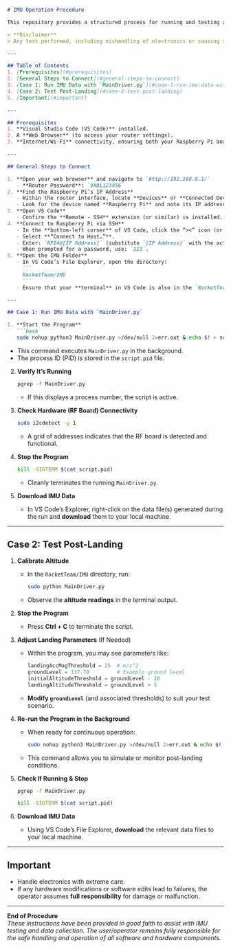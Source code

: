 ```markdown
# IMU Operation Procedure

This repository provides a structured process for running and testing an Inertial Measurement Unit (IMU) system on a Raspberry Pi via Visual Studio Code (VS Code). 

> **Disclaimer**  
> Any test performed, including mishandling of electronics or causing software issues, is done at the operator’s own risk. The operator bears full responsibility for any failures or damages.

---

## Table of Contents
1. [Prerequisites](#prerequisites)
2. [General Steps to Connect](#general-steps-to-connect)
3. [Case 1: Run IMU Data with `MainDriver.py`](#case-1-run-imu-data-with-maindriverpy)
4. [Case 2: Test Post-Landing](#case-2-test-post-landing)
5. [Important](#important)

---

## Prerequisites
1. **Visual Studio Code (VS Code)** installed.
2. A **Web Browser** (to access your router settings).
3. **Internet/Wi-Fi** connectivity, ensuring both your Raspberry Pi and computer are on the same network.

---

## General Steps to Connect

1. **Open your web browser** and navigate to `http://192.168.8.1/`
   - **Router Password**: `VADL123456`
2. **Find the Raspberry Pi’s IP Address**  
   - Within the router interface, locate **Devices** or **Connected Devices** to see a list of connected clients.  
   - Look for the device named **Raspberry Pi** and note its IP address (e.g., `192.168.8.xxx`).
3. **Open VS Code**  
   - Confirm the **Remote - SSH** extension (or similar) is installed.
4. **Connect to Raspberry Pi via SSH**  
   - In the **bottom-left corner** of VS Code, click the “><” icon (or open **Remote Explorer**).  
   - Select **“Connect to Host…”**.  
   - Enter: `RPI4@[IP Address]` (substitute `[IP Address]` with the actual IP, e.g., `192.168.8.xxx`).  
   - When prompted for a password, use: `123`.
5. **Open the IMU Folder**  
   - In VS Code’s File Explorer, open the directory:  
     ```
     RocketTeam/IMU
     ```
   - Ensure that your **terminal** in VS Code is also in the `RocketTeam/IMU` folder.

---

## Case 1: Run IMU Data with `MainDriver.py`

1. **Start the Program**  
   ```bash
   sudo nohup python3 MainDriver.py >/dev/null 2>err.out & echo $! > script.pid
   ```
   - This command executes `MainDriver.py` in the background.  
   - The process ID (PID) is stored in the `script.pid` file.

2. **Verify It’s Running**  
   ```bash
   pgrep -f MainDriver.py
   ```
   - If this displays a process number, the script is active.

3. **Check Hardware (RF Board) Connectivity**  
   ```bash
   sudo i2cdetect -y 1
   ```
   - A grid of addresses indicates that the RF board is detected and functional.

4. **Stop the Program**  
   ```bash
   kill -SIGTERM $(cat script.pid)
   ```
   - Cleanly terminates the running `MainDriver.py`.

5. **Download IMU Data**  
   - In VS Code’s Explorer, right-click on the data file(s) generated during the run and **download** them to your local machine.

---

## Case 2: Test Post-Landing

1. **Calibrate Altitude**  
   - In the `RocketTeam/IMU` directory, run:
     ```bash
     sudo python MainDriver.py
     ```
   - Observe the **altitude readings** in the terminal output.

2. **Stop the Program**  
   - Press **Ctrl + C** to terminate the script.

3. **Adjust Landing Parameters** (If Needed)  
   - Within the program, you may see parameters like:
     ```python
     landingAccMagThreshold = 25  # m/s^2
     groundLevel = 137.70         # Example ground level
     initialAltitudeThreshold = groundLevel - 10
     landingAltitudeThreshold = groundLevel + 5
     ```
   - **Modify `groundLevel`** (and associated thresholds) to suit your test scenario.

4. **Re-run the Program in the Background**  
   - When ready for continuous operation:
     ```bash
     sudo nohup python3 MainDriver.py >/dev/null 2>err.out & echo $! > script.pid
     ```
   - This command allows you to simulate or monitor post-landing conditions.

5. **Check If Running & Stop**
   ```bash
   pgrep -f MainDriver.py
   ```  
   ```bash
   kill -SIGTERM $(cat script.pid)
   ```

6. **Download IMU Data**  
   - Using VS Code’s File Explorer, **download** the relevant data files to your local machine.

---

## Important

- Handle electronics with extreme care.  
- If any hardware modifications or software edits lead to failures, the operator assumes **full responsibility** for damage or malfunction.

---

**End of Procedure**  
_These instructions have been provided in good faith to assist with IMU testing and data collection. The user/operator remains fully responsible for the safe handling and operation of all software and hardware components._
```

